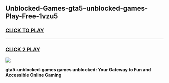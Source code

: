 
## Unblocked-Games-gta5-unblocked-games-Play-Free-1vzu5
<h3>
<a href="https://premium76.site?title=gta5-unblocked-games&ref=18A1">CLICK TO PLAY</a></h3>
<hr>

<h3>
<a href="https://premium76.site?title=gta5-unblocked-games&ref=18A1">CLICK 2 PLAY</a>
  
</h3>

<a href="https://premium76.site?title=gta5-unblocked-games&ref=18A1"><img src="https://clearcache.store/games.png"></a>


**gta5-unblocked-games games unblocked: Your Gateway to Fun and Accessible Online Gaming**

